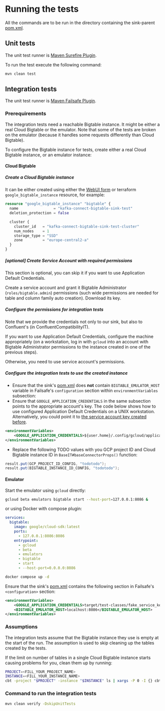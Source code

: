 # Running the tests
All the commands are to be run in the directory containing the sink-parent [pom.xml](../pom.xml).

## Unit tests
The unit test runner is [Maven Surefire Plugin](https://maven.apache.org/surefire/maven-surefire-plugin/).

To run the test execute the following command:
```bash
mvn clean test
```

## Integration tests
The unit test runner is [Maven Failsafe Plugin](https://maven.apache.org/surefire/maven-failsafe-plugin/).

### Prerequirements
The integration tests need a reachable Bigtable instance.
It might be either a real Cloud Bigtable or the emulator.
Note that some of the tests are broken on the emulator (because it handles some requests differently than Cloud Bigtable).

To configure the Bigtable instance for tests, create either a real Cloud Bigtable instance, or an emulator instance:

#### Cloud Bigtable
##### Create a Cloud Bigtable instance
It can be either created using either the [WebUI form](https://console.cloud.google.com/bigtable/create-instance) or terraform `google_bigtable_instance` resource, for example:
```terraform
resource "google_bigtable_instance" "bigtable" {
  name                = "kafka-connect-bigtable-sink-test"
  deletion_protection = false

  cluster {
    cluster_id   = "kafka-connect-bigtable-sink-test-cluster"
    num_nodes    = 1
    storage_type = "SSD"
    zone         = "europe-central2-a"
  }
}
```

##### [optional] Create Service Account with required permissions
This section is optional, you can skip it if you want to use Application Default Credentials.

Create a service account and grant it Bigtable Administrator (`roles/bigtable.admin`) permissions (such wide permissions are needed for table and column family auto creation).
Download its key.

##### Configure the permissions for integration tests
Note that we provide the credentials not only to our sink, but also to Confluent's (in ConfluentCompatibilityIT).

<!-- TODO: update this section when transitioning to kokoro -->
If you want to use Application Default Credentials, configure the machine appropriately (on a workstation, log in with `gcloud` into an account with Bigtable Administrator permissions to the instance created in one of the previous steps).

Otherwise, you need to use service account's permissions.

##### Configure the integration tests to use the created instance
- Ensure that the sink's [pom.xml](../integration-tests/pom.xml) does **not** contain `BIGTABLE_EMULATOR_HOST` variable in Failsafe's `configuration` section within `environmentVariables` subsection:
- Ensure that `GOOGLE_APPLICATION_CREDENTIALS` in the same subsection points to the appropriate account's key.
The code below shows how to use configured Application Default Credentials on a UNIX workstation.
Alternatively, you could point it to [the service account key created before](#optional-create-service-account-with-required-permissions).
```xml
<environmentVariables>
	<GOOGLE_APPLICATION_CREDENTIALS>${user.home}/.config/gcloud/application_default_credentials.json</GOOGLE_APPLICATION_CREDENTIALS>
</environmentVariables>
```
<!-- TODO: update this section when transitioning to kokoro -->
- Replace the following TODO values with you GCP project ID and Cloud Bigtable instance ID in `BaseIT#baseConnectorProps()` function:
```java
result.put(GCP_PROJECT_ID_CONFIG, "todotodo");
result.put(BIGTABLE_INSTANCE_ID_CONFIG, "todotodo");
```

#### Emulator
Start the emulator using `gcloud` directly:
```bash
gcloud beta emulators bigtable start --host-port=127.0.0.1:8086 &
```
or using Docker with compose plugin:
```yaml
services:
  bigtable:
    image: google/cloud-sdk:latest
    ports:
      - 127.0.0.1:8086:8086
    entrypoint:
      - gcloud
      - beta
      - emulators
      - bigtable
      - start
      - --host-port=0.0.0.0:8086
```
```bash
docker compose up -d
```

Ensure that the sink's [pom.xml](../integration-tests/pom.xml) contains the following section in Failsafe's `<configuration>` section:
```xml
<environmentVariables>
	<GOOGLE_APPLICATION_CREDENTIALS>target/test-classes/fake_service_key.json</GOOGLE_APPLICATION_CREDENTIALS>
	<BIGTABLE_EMULATOR_HOST>localhost:8086</BIGTABLE_EMULATOR_HOST>
</environmentVariables>
```

### Assumptions
The integration tests assume that the Bigtable instance they use is empty at the start of the run.
The assumption is used to skip cleaning up the tables created by the tests.

If the limit on number of tables in a single Cloud Bigtable instance starts causing problems for you, clean them up by running:
```bash
PROJECT=<FILL_YOUR_PROJECT_NAME>
INSTANCE=<FILL_YOUR_INSTANCE_NAME>
cbt -project "$PROJECT" -instance "$INSTANCE" ls | xargs -P 0 -I {} cbt -project "$PROJECT" -instance "$INSTANCE" {} 
```

### Command to run the integration tests
```bash
mvn clean verify -DskipUnitTests
```
